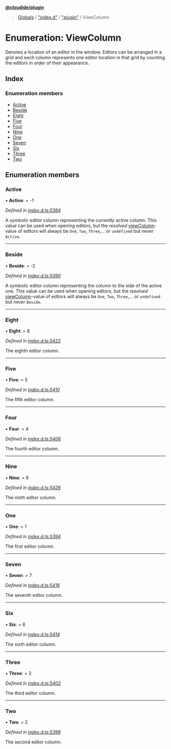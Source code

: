 **[@cloudide/plugin](../README.md)**

> [Globals](../README.md) / ["index.d"](../modules/_index_d_.md) / ["plugin"](../modules/_index_d_._plugin_.md) / ViewColumn

# Enumeration: ViewColumn

Denotes a location of an editor in the window. Editors can be arranged in a grid
and each column represents one editor location in that grid by counting the editors
in order of their appearance.

## Index

### Enumeration members

* [Active](_index_d_._plugin_.viewcolumn.md#active)
* [Beside](_index_d_._plugin_.viewcolumn.md#beside)
* [Eight](_index_d_._plugin_.viewcolumn.md#eight)
* [Five](_index_d_._plugin_.viewcolumn.md#five)
* [Four](_index_d_._plugin_.viewcolumn.md#four)
* [Nine](_index_d_._plugin_.viewcolumn.md#nine)
* [One](_index_d_._plugin_.viewcolumn.md#one)
* [Seven](_index_d_._plugin_.viewcolumn.md#seven)
* [Six](_index_d_._plugin_.viewcolumn.md#six)
* [Three](_index_d_._plugin_.viewcolumn.md#three)
* [Two](_index_d_._plugin_.viewcolumn.md#two)

## Enumeration members

### Active

•  **Active**:  = -1

*Defined in [index.d.ts:5384](https://github.com/shuyaqian/cloudide-plugin-api/blob/9d985be/index.d.ts#L5384)*

A *symbolic* editor column representing the currently active column. This value
can be used when opening editors, but the *resolved* [viewColumn](#TextEditor.viewColumn)-value
of editors will always be `One`, `Two`, `Three`,... or `undefined` but never `Active`.

___

### Beside

•  **Beside**:  = -2

*Defined in [index.d.ts:5390](https://github.com/shuyaqian/cloudide-plugin-api/blob/9d985be/index.d.ts#L5390)*

A *symbolic* editor column representing the column to the side of the active one. This value
can be used when opening editors, but the *resolved* [viewColumn](#TextEditor.viewColumn)-value
of editors will always be `One`, `Two`, `Three`,... or `undefined` but never `Beside`.

___

### Eight

•  **Eight**:  = 8

*Defined in [index.d.ts:5422](https://github.com/shuyaqian/cloudide-plugin-api/blob/9d985be/index.d.ts#L5422)*

The eighth editor column.

___

### Five

•  **Five**:  = 5

*Defined in [index.d.ts:5410](https://github.com/shuyaqian/cloudide-plugin-api/blob/9d985be/index.d.ts#L5410)*

The fifth editor column.

___

### Four

•  **Four**:  = 4

*Defined in [index.d.ts:5406](https://github.com/shuyaqian/cloudide-plugin-api/blob/9d985be/index.d.ts#L5406)*

The fourth editor column.

___

### Nine

•  **Nine**:  = 9

*Defined in [index.d.ts:5426](https://github.com/shuyaqian/cloudide-plugin-api/blob/9d985be/index.d.ts#L5426)*

The ninth editor column.

___

### One

•  **One**:  = 1

*Defined in [index.d.ts:5394](https://github.com/shuyaqian/cloudide-plugin-api/blob/9d985be/index.d.ts#L5394)*

The first editor column.

___

### Seven

•  **Seven**:  = 7

*Defined in [index.d.ts:5418](https://github.com/shuyaqian/cloudide-plugin-api/blob/9d985be/index.d.ts#L5418)*

The seventh editor column.

___

### Six

•  **Six**:  = 6

*Defined in [index.d.ts:5414](https://github.com/shuyaqian/cloudide-plugin-api/blob/9d985be/index.d.ts#L5414)*

The sixth editor column.

___

### Three

•  **Three**:  = 3

*Defined in [index.d.ts:5402](https://github.com/shuyaqian/cloudide-plugin-api/blob/9d985be/index.d.ts#L5402)*

The third editor column.

___

### Two

•  **Two**:  = 2

*Defined in [index.d.ts:5398](https://github.com/shuyaqian/cloudide-plugin-api/blob/9d985be/index.d.ts#L5398)*

The second editor column.
